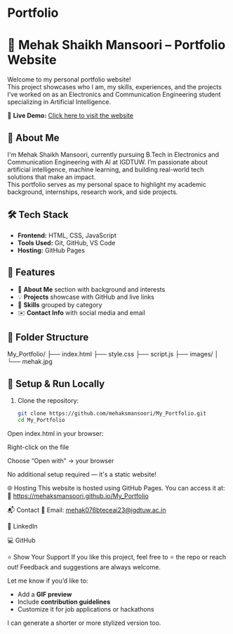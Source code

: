 # Portfolio
# 💼 Mehak Shaikh Mansoori – Portfolio Website

Welcome to my personal portfolio website!  
This project showcases who I am, my skills, experiences, and the projects I’ve worked on as an Electronics and Communication Engineering student specializing in Artificial Intelligence.

🚀 **Live Demo:** [Click here to visit the website]([https://mehaksmansoori.github.io/My_Portfolio](https://mehaksmansoori.github.io/Portfolio/))


## 📌 About Me

I'm Mehak Shaikh Mansoori, currently pursuing B.Tech in Electronics and Communication Engineering with AI at IGDTUW. I’m passionate about artificial intelligence, machine learning, and building real-world tech solutions that make an impact.  
This portfolio serves as my personal space to highlight my academic background, internships, research work, and side projects.


## 🛠 Tech Stack

- **Frontend:** HTML, CSS, JavaScript
- **Tools Used:** Git, GitHub, VS Code
- **Hosting:** GitHub Pages


## 📂 Features

- 📄 **About Me** section with background and interests  
- 💡 **Projects** showcase with GitHub and live links  
- 🧠 **Skills** grouped by category  
- ✉️ **Contact Info** with social media and email



## 🧩 Folder Structure

My_Portfolio/
├── index.html
├── style.css
├── script.js
├── images/
│ └── mehak.jpg



## 🧪 Setup & Run Locally

1. Clone the repository:
   ```bash
   git clone https://github.com/mehaksmansoori/My_Portfolio.git
   cd My_Portfolio
Open index.html in your browser:

Right-click on the file

Choose “Open with” → your browser

No additional setup required — it's a static website!

🌐 Hosting
This website is hosted using GitHub Pages.
You can access it at:
🔗 https://mehaksmansoori.github.io/My_Portfolio

📬 Contact
📧 Email: mehak076bteceai23@igdtuw.ac.in

🔗 LinkedIn

💻 GitHub

⭐️ Show Your Support
If you like this project, feel free to ⭐️ the repo or reach out! Feedback and suggestions are always welcome.


Let me know if you’d like to:
- Add a **GIF preview**
- Include **contribution guidelines**
- Customize it for job applications or hackathons

I can generate a shorter or more stylized version too.
